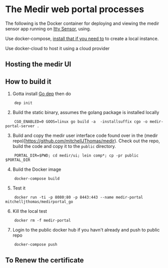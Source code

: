 # The Medir web portal processes

The following is the Docker container for deploying and viewing the
medir sensor app running on [Itty Sensor](https://www.ittysensor.com),
using.

Use docker-compose,
[install that if you need to](https://www.docker.com/docker-toolbox)
to create a local instance.

Use docker-cloud to host it using a cloud provider

## Hosting the medir UI

## How to build it

1. Gotta install [Go dep](https://github.com/golang/dep) then do
```
    dep init
```

2. Build the static binary, assumes the golang package is installed
   locally
```
    CGO_ENABLED=0 GOOS=linux go build -a  -installsuffix cgo -o medir-portal-server .
```

3. Build and copy the medir user interface code found over in the
   (medir repo)[https://github.com/mitchellJThomas/medir).
   Check out the repo, build the code and copy it to the `public`
   directory.
```
    PORTAL_DIR=$PWD; cd medir/ui; lein comp*; cp -pr public $PORTAL_DIR
```

4. Build the Docker image
```
    docker-compose build
```

5. Test it
```
    docker run -ti -p 8080:80 -p 8443:443 --name medir-portal mitchelljthomas/medirportal_go
```

6. Kill the local test
```
    docker rm -f medir-portal
```

7. Login to the public docker hub if you havn't already and push to public repo
```
    docker-compose push
```


## To Renew the certificate
